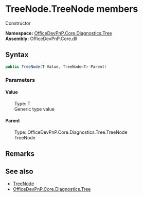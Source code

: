 # TreeNode.TreeNode members 
 Constructor   

**Namespace:** [OfficeDevPnP.Core.Diagnostics.Tree](OfficeDevPnP.Core.Diagnostics.Tree.md)  
**Assembly:** OfficeDevPnP.Core.dll  
## Syntax
```C#
public TreeNode(T Value, TreeNode<T> Parent)
```
### Parameters
#### Value  
&emsp;&emsp;Type: T  
&emsp;&emsp;Generic type value  


#### Parent  
&emsp;&emsp;Type: OfficeDevPnP.Core.Diagnostics.Tree.TreeNode<T>  
&emsp;&emsp;TreeNode  


## Remarks
  
## See also
- [TreeNode](OfficeDevPnP.Core.Diagnostics.Tree.TreeNode.md)
- [OfficeDevPnP.Core.Diagnostics.Tree](OfficeDevPnP.Core.Diagnostics.Tree.md)
